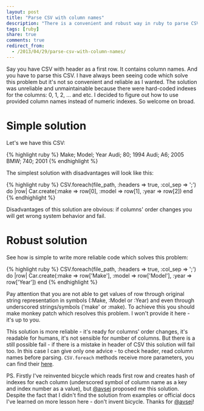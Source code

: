 ```yaml
---
layout: post
title: "Parse CSV with column names"
description: "There is a convenient and robust way in ruby to parse CSV rather than using column indexes. If you have in CSV header as a first row you can use it in your code"
tags: [ruby]
share: true
comments: true
redirect_from:
  - /2013/04/29/parse-csv-with-column-names/
---
```



Say you have CSV with header as a first row. It contains column names. And you have to parse this CSV. I have always been seeing code which solve this problem but it's not so convenient and reliable as I wanted. The solution was unreliable and unmaintainable because there were hard-coded indexes for the columns: 0, 1, 2, ... and etc. I decided to figure out how to use provided column names instead of numeric indexes. So welcome on broad.

# Simple solution

Let's we have this CSV:

{% highlight ruby %}
Make; Model; Year
Audi; 80; 1994
Audi; A6; 2005
BMW; 740; 2001
{% endhighlight %}

The simplest solution with disadvantages will look like this:

{% highlight ruby %}
CSV.foreach(file_path, :headers => true, :col_sep => ';') do |row|
  Car.create(:make => row[0], :model => row[1], :year => row[2])
end
{% endhighlight %}

Disadvantages of this solution are obvious: if columns' order changes you will get wrong system behavior and fail.

# Robust solution

See how is simple to write more reliable code which solves this problem:

{% highlight ruby %}
CSV.foreach(file_path, :headers => true, :col_sep => ';') do |row|
  Car.create(:make => row['Make'], :model => row['Model'], :year => row['Year'])
end
{% endhighlight %}

Pay attention that you are not able to get values of row through original string representation in symbols (:Make, :Model or :Year) and even through underscored strings/symbols ('make' or :make). To achieve this you should make monkey patch which resolves this problem. I won't provide it here - it's up to you.

This solution is more reliable - it's ready for columns' order changes, it's readable for humans, it's not sensible for number of columns. But there is a still possible fail - if there is a mistake in header of CSV this solution will fail too. In this case I can give only one advice - to check header, read column names before parsing. `CSV.foreach` methods receive more parameters, you can find their [here](http://ruby-doc.org/stdlib-1.9.3/libdoc/csv/rdoc/CSV.html).

PS. Firstly I've reinvented bicycle which reads first row and creates hash of indexes for each column (underscored symbol of column name as a key and index number as a value), but [@avsej](http://github.com/avsej) proposed me this solution. Despite the fact that I didn't find the solution from examples or official docs I've learned on more lesson here - don't invent bicycle. Thanks for [@avsej](http://github.com/avsej)!
